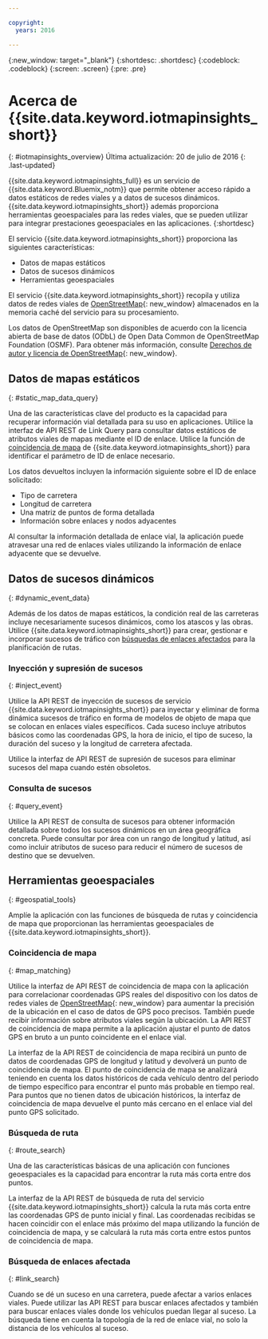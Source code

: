 ```yaml
---

copyright:
  years: 2016

---
```


{:new_window: target="_blank"}
{:shortdesc: .shortdesc}
{:codeblock: .codeblock}
{:screen: .screen}
{:pre: .pre}


# Acerca de {{site.data.keyword.iotmapinsights_short}}
{: #iotmapinsights_overview}
Última actualización: 20 de julio de 2016
{: .last-updated}

{{site.data.keyword.iotmapinsights_full}} es un servicio de {{site.data.keyword.Bluemix_notm}} que permite obtener acceso rápido a datos estáticos de redes viales y a datos de sucesos dinámicos. {{site.data.keyword.iotmapinsights_short}} además proporciona herramientas geoespaciales para las redes viales, que se pueden utilizar para integrar prestaciones geoespaciales en las aplicaciones.
{:shortdesc}

El servicio {{site.data.keyword.iotmapinsights_short}} proporciona las siguientes características:

- Datos de mapas estáticos
- Datos de sucesos dinámicos
- Herramientas geoespaciales

El servicio {{site.data.keyword.iotmapinsights_short}} recopila y utiliza datos de redes viales de [OpenStreetMap](http://www.openstreetmap.org/){: new_window} almacenados en la memoria caché del servicio para su procesamiento. 

Los datos de OpenStreetMap son disponibles de acuerdo con la licencia abierta de base de datos (ODbL) de Open Data Common de OpenStreetMap Foundation (OSMF). Para obtener más información, consulte [Derechos de autor y licencia de OpenStreetMap](http://www.openstreetmap.org/copyright){: new_window}.

## Datos de mapas estáticos
{: #static_map_data_query}

Una de las características clave del producto es la capacidad para recuperar información vial detallada para su uso en aplicaciones. Utilice la interfaz de API REST de Link Query para consultar datos estáticos de atributos viales de mapas mediante el ID de enlace. Utilice la función de [coincidencia de mapa](#map_matching) de {{site.data.keyword.iotmapinsights_short}} para identificar el parámetro de ID de enlace  necesario.

Los datos devueltos incluyen la información siguiente sobre el ID de enlace solicitado:

- Tipo de carretera
- Longitud de carretera
- Una matriz de puntos de forma detallada
- Información sobre enlaces y nodos adyacentes

Al consultar la información detallada de enlace vial, la aplicación puede atravesar una red de enlaces viales utilizando la información de enlace adyacente que se devuelve.

## Datos de sucesos dinámicos
{: #dynamic_event_data}

Además de los datos de mapas estáticos, la condición real de las carreteras incluye necesariamente sucesos dinámicos, como los atascos y las obras. Utilice {{site.data.keyword.iotmapinsights_short}} para crear, gestionar e incorporar sucesos de tráfico con [búsquedas de enlaces afectados](#link_search) para la planificación de rutas.

### Inyección y supresión de sucesos
{: #inject_event}

Utilice la API REST de inyección de sucesos de servicio {{site.data.keyword.iotmapinsights_short}} para inyectar y eliminar de forma dinámica sucesos de tráfico en forma de modelos de objeto de mapa que se colocan en enlaces viales específicos. Cada suceso incluye atributos básicos como las coordenadas GPS, la hora de inicio, el tipo de suceso, la duración del suceso y la longitud de carretera afectada. 

Utilice la interfaz de API REST de supresión de sucesos para eliminar sucesos del mapa cuando estén obsoletos. 

### Consulta de sucesos
{: #query_event}

Utilice la API REST de consulta de sucesos para obtener información detallada sobre todos los sucesos dinámicos en un área geográfica concreta. Puede consultar por área con un rango de longitud y latitud, así como incluir atributos de suceso para reducir el número de sucesos de destino que se devuelven. 

## Herramientas geoespaciales
{: #geospatial_tools}

Amplíe la aplicación con las funciones de búsqueda de rutas y coincidencia de mapa que proporcionan las herramientas geoespaciales de {{site.data.keyword.iotmapinsights_short}}.

### Coincidencia de mapa
{: #map_matching}

Utilice la interfaz de API REST de coincidencia de mapa con la aplicación para correlacionar coordenadas GPS reales del dispositivo con los datos de redes viales de [OpenStreetMap](http://www.openstreetmap.org/){: new_window} para aumentar la precisión de la ubicación en el caso de datos de GPS poco precisos. También puede recibir información sobre atributos viales según la ubicación. La API REST de coincidencia de mapa permite a la aplicación ajustar el punto de datos GPS en bruto a un punto coincidente en el enlace vial. 

La interfaz de la API REST de coincidencia de mapa recibirá un punto de datos de coordenadas GPS de longitud y latitud y devolverá un punto de coincidencia de mapa. El punto de coincidencia de mapa se analizará teniendo en cuenta los datos históricos de cada vehículo dentro del periodo de tiempo específico para encontrar el punto más probable en tiempo real. Para puntos que no tienen datos de ubicación históricos, la interfaz de coincidencia de mapa devuelve el punto más cercano en el enlace vial del punto GPS solicitado.

### Búsqueda de ruta
{: #route_search}

Una de las características básicas de una aplicación con funciones geoespaciales es la capacidad para encontrar la ruta más corta entre dos puntos.   

La interfaz de la API REST de búsqueda de ruta del servicio {{site.data.keyword.iotmapinsights_short}} calcula la ruta más corta entre las coordenadas GPS de punto inicial y final. Las coordenadas recibidas se hacen coincidir con el enlace más próximo del mapa utilizando la función de coincidencia de mapa, y se calculará la ruta más corta entre estos puntos de coincidencia de mapa.

### Búsqueda de enlaces afectada
{: #link_search}

Cuando se dé un suceso en una carretera, puede afectar a varios enlaces viales. Puede utilizar las API REST para buscar enlaces afectados y también para buscar enlaces viales donde los vehículos puedan llegar al suceso. La búsqueda tiene en cuenta la topología de la red de enlace vial, no solo la distancia de los vehículos al suceso.
